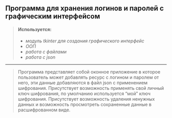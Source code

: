 ## Программа для хранения логинов и паролей с графическим интерфейсом
>#### Используется:
>- _модуль tkinter для создания графического интерфейс_
>- _ООП_
>- _работа с файлами_
>- _работа с json_
---
> Программа представляет собой оконное приложение в которое пользователь
> может добавлять ресурс с логином и паролем от него, эти данные добавляются
> в файл json с применением шифрования. Присутствует возможность применять
> свой личный ключ шифрования, по умолчанию используется “мой” ключ шифрования.
> Присутствует возможность удаления ненужных данных и возможность просмотреть
> сохраненные данные в расшифрованном виде.
